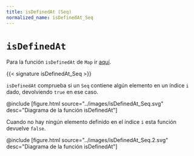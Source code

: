 ```yaml
---
title: isDefinedAt (Seq)
normalized_name: isDefinedAt_Seq
---
```


# `isDefinedAt`

Para la función `isDefinedAt` de `Map` ir [aquí](./isDefinedAt_Map).

{{< signature isDefinedAt_Seq >}}

`isDefinedAt` comprueba si un `Seq` contiene algún elemento en un índice `i` dado, devolviendo `true` en ese caso.

@include [figure.html source="../images/isDefinedAt_Seq.svg" desc="Diagrama de la función isDefinedAt"]

Cuando no hay ningún elemento definido en el índice `i` esta función devuelve `false`.

@include [figure.html source="../images/isDefinedAt_Seq.2.svg" desc="Diagrama de la función isDefinedAt"]
